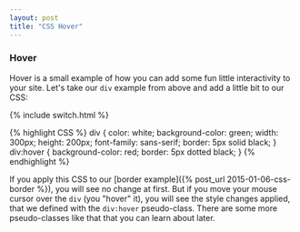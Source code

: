 ```yaml
---
layout: post
title: "CSS Hover"
---
```


### Hover
Hover is a small example of how you can add some fun little interactivity to your site. Let's take our `div` example from above and add a little bit to our CSS:

{% include switch.html %}

{% highlight CSS %}
div {
  color: white;
  background-color: green;
  width: 300px;
  height: 200px;
  font-family: sans-serif;
  border: 5px solid black;
}
div:hover {
  background-color: red;
  border: 5px dotted black;
}
{% endhighlight %}

If you apply this CSS to our [border example]({% post_url 2015-01-06-css-border %}), you will see no change at first. But if you move your mouse cursor over the `div` (you "hover" it), you will see the style changes applied, that we defined with the `div:hover` pseudo-class. There are some more pseudo-classes like that that you can learn about later.

